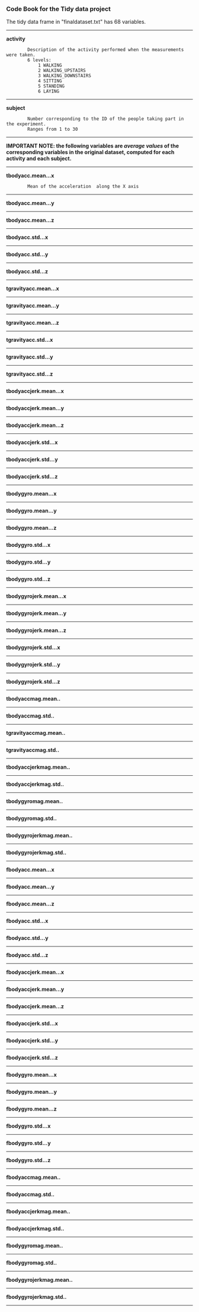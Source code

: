 ### Code Book for the Tidy data project

The tidy data frame in "finaldataset.txt" has 68 variables.  

***
**activity**

			Description of the activity performed when the measurements were taken.  
			6 levels:   
				1 WALKING  
				2 WALKING_UPSTAIRS  
				3 WALKING_DOWNSTAIRS  
				4 SITTING  
				5 STANDING  
				6 LAYING    
  
***    
**subject**  

			Number corresponding to the ID of the people taking part in the experiment.   
			Ranges from 1 to 30  

****
**IMPORTANT NOTE: the following variables are *average values* of the corresponding variables in the original dataset, computed for each activity and each subject.**  

***
**tbodyacc.mean...x**  

			Mean of the acceleration  along the X axis  


***
**tbodyacc.mean...y**  

***
**tbodyacc.mean...z**  

***
**tbodyacc.std...x** 

***
**tbodyacc.std...y**  

***
**tbodyacc.std...z**  

***
**tgravityacc.mean...x**  

***
**tgravityacc.mean...y**  

***
**tgravityacc.mean...z**  

***
**tgravityacc.std...x**  

***
**tgravityacc.std...y**  

***
**tgravityacc.std...z** 

***
**tbodyaccjerk.mean...x**  

***
**tbodyaccjerk.mean...y**  

***
**tbodyaccjerk.mean...z** 

***
**tbodyaccjerk.std...x**  

***
**tbodyaccjerk.std...y**  

***
**tbodyaccjerk.std...z**  

***
**tbodygyro.mean...x**  

***
**tbodygyro.mean...y**  

***
**tbodygyro.mean...z**  

***
**tbodygyro.std...x**    

***
**tbodygyro.std...y**    

***
**tbodygyro.std...z**    

***
**tbodygyrojerk.mean...x**    

***
**tbodygyrojerk.mean...y**    

***
**tbodygyrojerk.mean...z**    

***
**tbodygyrojerk.std...x**    

***
**tbodygyrojerk.std...y**    

***
**tbodygyrojerk.std...z**    

***
**tbodyaccmag.mean..**    

***
**tbodyaccmag.std..**    

***
**tgravityaccmag.mean..**    

***
**tgravityaccmag.std..**    

***
**tbodyaccjerkmag.mean..**    

***
**tbodyaccjerkmag.std..**    

***
**tbodygyromag.mean..**    

***
**tbodygyromag.std..**    

***
**tbodygyrojerkmag.mean..**    

***
**tbodygyrojerkmag.std..**    

***
**fbodyacc.mean...x**    

***
**fbodyacc.mean...y**    

***
**fbodyacc.mean...z**    

***
**fbodyacc.std...x**    

***
**fbodyacc.std...y**    

***
**fbodyacc.std...z**    

***
**fbodyaccjerk.mean...x**    

***
**fbodyaccjerk.mean...y**    

***
**fbodyaccjerk.mean...z**    

***
**fbodyaccjerk.std...x**    

***
**fbodyaccjerk.std...y**    

***
**fbodyaccjerk.std...z** 

***
**fbodygyro.mean...x**    

***
**fbodygyro.mean...y**    

***
**fbodygyro.mean...z** 

***
**fbodygyro.std...x**    

***
**fbodygyro.std...y**    

***
**fbodygyro.std...z** 

***
**fbodyaccmag.mean..**    

***
**fbodyaccmag.std..**    

***
**fbodyaccjerkmag.mean..** 

***
**fbodyaccjerkmag.std..**    

***
**fbodygyromag.mean..**    

***
**fbodygyromag.std..** 

***
**fbodygyrojerkmag.mean..**    

***
**fbodygyrojerkmag.std..**    

***
